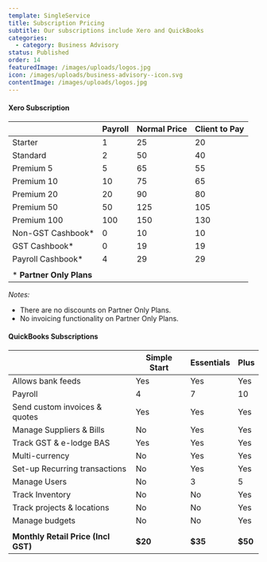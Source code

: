 ```yaml
---
template: SingleService
title: Subscription Pricing
subtitle: Our subscriptions include Xero and QuickBooks
categories:
  - category: Business Advisory
status: Published
order: 14
featuredImage: /images/uploads/logos.jpg
icon: /images/uploads/business-advisory--icon.svg
contentImage: /images/uploads/logos.jpg
---
```

#### Xero Subscription

|                           | Payroll | Normal Price | Client to Pay |
| ------------------------- | ------- | ------------ | ------------- |
| Starter                   | 1       | 25           | 20            |
| Standard                  | 2       | 50           | 40            |
| Premium 5                 | 5       | 65           | 55            |
| Premium 10                | 10      | 75           | 65            |
| Premium 20                | 20      | 90           | 80            |
| Premium 50                | 50      | 125          | 105           |
| Premium 100               | 100     | 150          | 130           |
| Non-GST Cashbook*         | 0       | 10           | 10            |
| GST Cashbook*             | 0       | 19           | 19            |
| Payroll Cashbook*         | 4       | 29           | 29            |
|                           |         |              |               |
| \* **Partner Only Plans** |         |              |               |

_Notes:_

* There are no discounts on Partner Only Plans. 
* No invoicing functionality on Partner Only Plans.

#### QuickBooks Subscriptions

|                                     | Simple Start | Essentials | Plus    |
| ----------------------------------- | ------------ | ---------- | ------- |
| Allows bank feeds                   | Yes          | Yes        | Yes     |
| Payroll                             | 4            | 7          | 10      |
| Send custom invoices & quotes       | Yes          | Yes        | Yes     |
| Manage Suppliers & Bills            | No           | Yes        | Yes     |
| Track GST & e-lodge BAS             | Yes          | Yes        | Yes     |
| Multi-currency                      | No           | Yes        | Yes     |
| Set-up Recurring transactions       | No           | Yes        | Yes     |
| Manage Users                        | No           | 3          | 5       |
| Track Inventory                     | No           | No         | Yes     |
| Track projects & locations          | No           | No         | Yes     |
| Manage budgets                      | No           | No         | Yes     |
|                                     |              |            |         |
| **Monthly Retail Price (Incl GST)** | **$20**      | **$35**    | **$50** |
